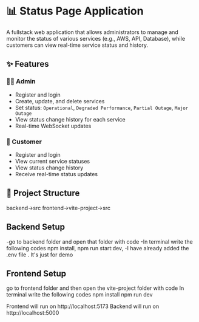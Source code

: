 # 📊 Status Page Application

A fullstack web application that allows administrators to manage and monitor the status of various services (e.g., AWS, API, Database), while customers can view real-time service status and history.

## ✨ Features

### 👨‍💻 Admin
- Register and login
- Create, update, and delete services
- Set status: `Operational`, `Degraded Performance`, `Partial Outage`, `Major Outage`
- View status change history for each service
- Real-time WebSocket updates

### 👤 Customer
- Register and login
- View current service statuses
- View status change history
- Receive real-time status updates

## 📁 Project Structure
backend->src
frontend->vite-project->src

## Backend Setup
-go to backend folder and open that folder with code 
-In terminal write the following codes
  npm install,
  npm run start:dev,
-I have already added the .env file . It's just for demo

## Frontend Setup
go to frontend folder and then open the vite-project folder with code
In terminal write the following codes
  npm install
  npm run dev

Frontend will run on http://localhost:5173
Backend will run on http://localhost:5000
